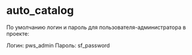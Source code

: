 # auto_catalog

По умолчанию логин и пароль для пользователя-администратора в проекте:

Логин: pws_admin
Пароль: sf_password
